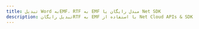 ---title: تبدیل Word بهEMF، RTF به EMF مبدل رایگان یا Net SDKdescription: تبدیل رایگانRTF به EMF با استفاده از Net Cloud APIs & SDK. همچنین اسناد Microsoft Word و OpenOffice را در Cloud ایجاد، ویرایش و رندر کنید.---